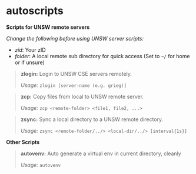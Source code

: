 # autoscripts

**Scripts for UNSW remote servers**

*Change the following before using UNSW server scripts:*

- *zid*: Your zID
- *folder*: A local remote sub directory for quick access (Set to `~/` for home or if unsure)

>**zlogin:** Login to UNSW CSE servers remotely.
>
>*Usage:* `zlogin [server-name (e.g. grieg)]`

>**zcp:** Copy files from local to UNSW remote server.
>
>*Usage:* `zcp <remote-folder> <file1, file2, ...>`

>**zsync:** Sync a local directory to a UNSW remote directory.
>
>*Usage:* `zsync <remote-folder/../> <local-dir/../> [interval{1s}]`


**Other Scripts**

>**autovenv:** Auto generate a virtual env in current directory, cleanly
>
>*Usage:* `autovenv`
